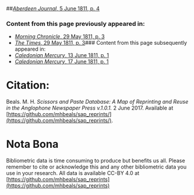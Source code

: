 ##[*Aberdeen Journal*, 5 June 1811, p. 4](https://mhbeals.github.io/sap_html/Aberdeen-Journal/Aberdeen-Journal-5-June-1811-p-4)

### Content from this page previously appeared in:
+ [*Morning Chronicle*, 29 May 1811, p. 3](https://mhbeals.github.io/sap_html/Morning-Chronicle/Morning-Chronicle-29-May-1811-p-3)
+ [*The Times*, 29 May 1811, p. 3](https://mhbeals.github.io/sap_html/The-Times/The-Times-29-May-1811-p-3)### Content from this page subsequently appeared in:
+ [*Caledonian Mercury*, 13 June 1811, p. 1](https://mhbeals.github.io/sap_html/Caledonian-Mercury/Caledonian-Mercury-13-June-1811-p-1)
+ [*Caledonian Mercury*, 17 June 1811, p. 1](https://mhbeals.github.io/sap_html/Caledonian-Mercury/Caledonian-Mercury-17-June-1811-p-1)
                    
# Citation: 

Beals. M. H. *Scissors and Paste Database: A Map of Reprinting and Reuse in the Anglophone Newspaper Press v.1.0.1.* 2 June 2017. Available at [https://github.com/mhbeals/sap_reprints/](https://github.com/mhbeals/sap_reprints/). 
                    
# Nota Bona

Bibliometric data is time consuming to produce but benefits us all. Please remember to cite or acknowledge this and any other bibliometric data you use in your research. All data is available CC-BY 4.0 at [https://github.com/mhbeals/sap_reprints](https://github.com/mhbeals/sap_reprints)